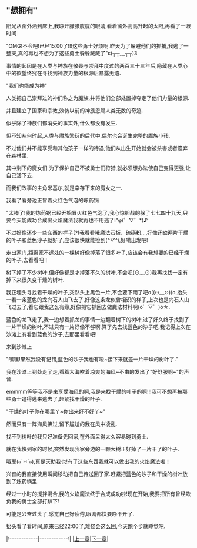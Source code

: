 ## "想拥有"

阳光从窗外洒到床上,我睁开朦朦胧胧的眼睛,看着窗外高高升起的太阳,再看了一眼时间

"OMG!不会吧!已经15:00了!!!这些勇士好烦啊.昨天为了躲避他们的抓捕,我逃了一整天,真的再也不想为了这些勇士躲躲藏藏了"ε(┬┬﹏┬┬)3


事情的起因是在人类与神族在敬畏与崇拜中度过的两百三十三年后,隐藏在人类心中的欲望终究在寻找到神族力量的根源后暴露无遗.

"我们也能成为神"

人类把自己崇拜过的神们称之为魔族,并将他们全部处置掉夺走了他们力量的根源.

并且建立了国家和宗教,效仿以前的神族恩赐人类无数的奇迹.

似乎除了神族们都消失的事实外,什么都没有发生.

但不知从何时起,人类与魔族繁衍的后代中,偶尔也会诞生完整的魔族小孩.

不过他们并不能享受和其他孩子一样的待遇,他们从出生开始就会被杀害或者遗弃在森林里.

其中剩下的魔女们,为了保护自己不被勇士们狩猎,就必须想办法使自己变得更强,让自己活下去.

而我们故事的主角米基尔,就是幸存下来的魔女之一.


我看了看旁边正冒着火红色气泡的炼药锅

"太棒了!我的炼药锅已经开始冒火红色气泡了,我心惊胆战的躲了七七四十九天,只要今天能成功合成出火焰魔法我就再也不用逃了!"φ(゜▽゜*)♪

不过好像还少一些东西的样子(?)我看看哦魔法石板、硫磺粉...,好像还缺两片干燥的叶子和蓝色沙子就好了,应该很快就能捡到(*^▽^*),好嘞出发吧!

走出家门,距离家不远处的一棵树好像掉落了很多叶子,应该会有我想要的已经干燥的叶子,去看看吧！

树下掉了不少树叶,但好像都是才掉落不久的树叶,不会吧(⊙﹏⊙)我再找找一定有掉下来很久变干燥的树叶.

我正埋头寻找着干燥的叶子,突然头上黑色一片,不会要下雨了吧o((⊙﹏⊙))o,抬头一看一条蓝色的龙向石人山飞去了,好像这条龙似曾相识的样子,上次也是向石人山飞过去了,看它跟我这么有缘,好像把它抓回去做魔法材料啊(o゜▽゜)o☆.

蓝色的龙飞走了,我一边想着抓龙的事情一边翻着树下的树叶,过了好久终于找到了一片干燥的树叶,不过只有一片好像不够啊,算了先去找蓝色的沙子吧,我记得上次在沙滩上有看到蓝色的沙子,去那里看看吧!

来到沙滩上

"嘿嘿!果然我没有记错,蓝色的沙子我也有啦~接下来就差一片干燥的树叶了."

我在沙滩上到处走了走,看着大海吹着凉爽的海风~不由的发出了"好舒服啊~"的声音.

emmmm等等我不是来享受海风的啊,我是来找干燥的叶子的啊!!!我可不想再被那些勇士追得逃来逃去了,赶紧找干燥的叶子.

"干燥的叶子你在哪里丫~你出来好不好丫~"

然而只有一阵海风拂过,留下尴尬的我在风中凌乱.

找不到树叶的我只好准备先回家,在外面呆得太久容易碰到勇士.

就在我快到家的时候,突然发现我家旁边的一颗大树正好掉了一片干了的叶子.

哦耶(๑´ㅂ`๑),真是天助我也!有了这些东西我就可以做出我的火焰魔法啦！

兴奋的我直接使用瞬间移动把自己传送回了家.赶紧把蓝色的沙子和干燥的树叶放到了炼药锅里.

经过一小时的搅拌混合,我的火焰魔法终于合成成功啦!现在开始,我要把所有曾经欺负我的勇士全部打趴下!

可能是兴奋过头了,感觉自己好疲倦,眼睛都快要睁不开了.

抬头看了看时间,原来已经22:00了,难怪会这么困,今天跑个步就睡觉吧.

|:------------|------------:|
|[上一章](https://github.com/lrinQVQ/Witch-s-story/blob/master/Chapter1.md)|[下一章](https://github.com/lrinQVQ/Witch-s-story/blob/master/Chapter3.md)|
